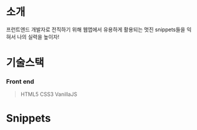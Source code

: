 # 소개
프런트엔드 개발자로 전직하기 위해 웹앱에서 유용하게 활용되는 멋진 snippets들을 익혀서 나의 실력을 높이자!

# 기술스택
### Front end
>HTML5 CSS3 VanillaJS

# Snippets